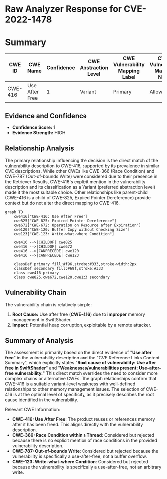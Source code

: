 # Raw Analyzer Response for CVE-2022-1478

# Summary

| CWE ID  | CWE Name                                                                            | Confidence | CWE Abstraction Level | CWE Vulnerability Mapping Label | CWE-Vulnerability Mapping Notes |
| ------- | ----------------------------------------------------------------------------------- | ---------- | --------------------- | ------------------------------- | ------------------------------- |
| CWE-416 | Use After Free                                                                      | 1          | Variant               | Primary                         | Allowed                         |

## Evidence and Confidence

*   **Confidence Score:** 1
*   **Evidence Strength:** HIGH

## Relationship Analysis

The primary relationship influencing the decision is the direct match of the vulnerability description to CWE-416, supported by its prevalence in similar CVE descriptions. While other CWEs like CWE-366 (Race Condition) and CWE-787 (Out-of-bounds Write) were considered due to their presence in the Retriever Results, CWE-416's explicit mention in the vulnerability description and its classification as a Variant (preferred abstraction level) made it the most suitable choice. Other relationships like parent-child (CWE-416 is a child of CWE-825, Expired Pointer Dereference) provide context but do not alter the direct mapping to CWE-416.

```mermaid
graph TD
    cwe416["CWE-416: Use After Free"]
    cwe825["CWE-825: Expired Pointer Dereference"]
    cwe672["CWE-672: Operation on Resource after Expiration"]
    cwe120["CWE-120: Buffer Copy without Checking Size"]
    cwe123["CWE-123: Write-what-where Condition"]

    cwe416 -->|CHILDOF| cwe825
    cwe416 -->|CHILDOF| cwe672
    cwe416 -->|CANPRECEDE| cwe120
    cwe416 -->|CANPRECEDE| cwe123

    classDef primary fill:#f96,stroke:#333,stroke-width:2px
    classDef secondary fill:#69f,stroke:#333
    class cwe416 primary
    class cwe825,cwe672,cwe120,cwe123 secondary
```

## Vulnerability Chain

The vulnerability chain is relatively simple:

1.  **Root Cause:** Use after free (**CWE-416**) due to **improper** memory management in SwiftShader.
2.  **Impact:** Potential heap corruption, exploitable by a remote attacker.

## Summary of Analysis

The assessment is primarily based on the direct evidence of "**Use after free**" in the vulnerability description and the "CVE Reference Links Content Summary", which explicitly states "**Root cause of vulnerability: Use after free in SwiftShader**" and "**Weaknesses/vulnerabilities present: Use-after-free vulnerability.**" This direct match overrides the need to consider more complex chains or alternative CWEs. The graph relationships confirm that CWE-416 is a suitable variant-level weakness with well-defined relationships to other memory management issues. The selection of CWE-416 is at the optimal level of specificity, as it precisely describes the root cause identified in the vulnerability.

Relevant CWE Information:
- **CWE-416: Use After Free**: The product reuses or references memory after it has been freed. This aligns directly with the vulnerability description.
- **CWE-366: Race Condition within a Thread**: Considered but rejected because there is no explicit mention of race conditions in the provided vulnerability description.
- **CWE-787: Out-of-bounds Write**: Considered but rejected because the vulnerability is specifically a use-after-free, not a buffer overflow.
- **CWE-123: Write-what-where Condition**: Considered but rejected because the vulnerability is specifically a use-after-free, not an arbitrary write.